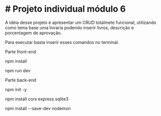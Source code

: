 # # Projeto individual módulo 6

A idéia desse projeto é apresentar um CRUD totalmete funcional, utilizando como tema base uma livraria podendo inserir livros, descrição e porcentagem de aprovação.

Para executar basta inserir esses comandos no terminal.

Parte front-end

npm install

npm run dev

Parte back-end

npm init -y

npm install cors express sqlite3

npm install --save-dev nodemon
